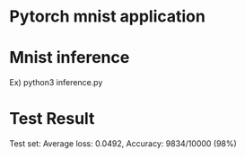 # Pytorch mnist application

# Mnist inference

Ex)
python3 inference.py

# Test Result

Test set: Average loss: 0.0492, Accuracy: 9834/10000 (98%)
